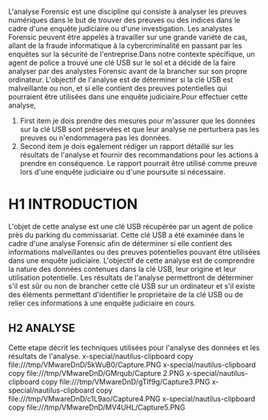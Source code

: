 L'analyse Forensic est une discipline qui consiste à analyser les preuves numériques dans le but de trouver des preuves ou des indices dans le cadre d'une enquête judiciaire ou d'une investigation. Les analystes Forensic peuvent être appelés à travailler sur une grande variété de cas, allant de la fraude informatique à la cybercriminalité en passant par les enquêtes sur la sécurité de l'entreprise.Dans notre contexte spécifique, un agent de police a trouvé une clé USB sur le sol et a décidé de la faire analyser par des analystes Forensic avant de la brancher sur son propre ordinateur. L'objectif de l'analyse est de déterminer si la clé USB est malveillante ou non, et si elle contient des preuves potentielles qui pourraient être utilisées dans une enquête judiciaire.Pour effectuer cette analyse,
1. First item je dois prendre des mesures pour m'assurer que les données sur la clé USB sont préservées et que leur analyse ne perturbera pas les preuves ou n'endommagera pas les données.
2. Second item je dois egalement rédiger un rapport détaillé sur les résultats de l'analyse et fournir des recommandations pour les actions à prendre en conséquence. Le rapport pourrait être utilisé comme preuve lors d'une enquête judiciaire ou d'une poursuite si nécessaire.

# H1 INTRODUCTION 

L'objet de cette analyse est une clé USB récupérée par un agent de police près du parking du commissariat. Cette clé USB a été examinée dans le cadre d'une analyse Forensic afin de déterminer si elle contient des informations malveillantes ou des preuves potentielles pouvant être utilisées dans une enquête judiciaire. L'objectif de cette analyse est de comprendre la nature des données contenues dans la clé USB, leur origine et leur utilisation potentielle. Les résultats de l'analyse permettront de déterminer s'il est sûr ou non de brancher cette clé USB sur un ordinateur et s'il existe des éléments permettant d'identifier le propriétaire de la clé USB ou de relier ces informations à une enquête judiciaire en cours.

## H2 ANALYSE

Cette etape décrit les techniques utilisées pour l'analyse des données et les résultats de l'analyse.
x-special/nautilus-clipboard
copy
file:///tmp/VMwareDnD/5kWuB0/Capture.PNG
x-special/nautilus-clipboard
copy
file:///tmp/VMwareDnD/GMrqub/Capture 2.PNG
x-special/nautilus-clipboard
copy
file:///tmp/VMwareDnD/gTIf9g/Capture3.PNG
x-special/nautilus-clipboard
copy
file:///tmp/VMwareDnD/c1L9ao/Capture4.PNG
x-special/nautilus-clipboard
copy
file:///tmp/VMwareDnD/MV4UHL/Capture5.PNG

